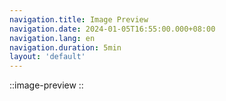 ```yaml
---
navigation.title: Image Preview
navigation.date: 2024-01-05T16:55:00.000+08:00
navigation.lang: en
navigation.duration: 5min
layout: 'default'
---
```


::image-preview
::
